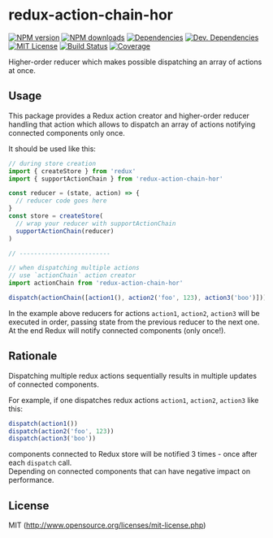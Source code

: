 # redux-action-chain-hor

[![NPM version][npm-version-image]][npm-url] [![NPM downloads][npm-downloads-image]][npm-url] [![Dependencies][deps-image]][deps-url] [![Dev. Dependencies][dev-deps-image]][dev-deps-url] [![MIT License][license-image]][license-url] [![Build Status][travis-image]][travis-url] [![Coverage][codecov-image]][codecov-url]

Higher-order reducer which makes possible dispatching an array of actions at once.

## Usage

This package provides a Redux action creator and higher-order reducer handling that action which allows to dispatch an array of actions notifying connected components only once.

It should be used like this:

```javascript
// during store creation
import { createStore } from 'redux'
import { supportActionChain } from 'redux-action-chain-hor'

const reducer = (state, action) => {
  // reducer code goes here
}
const store = createStore(
  // wrap your reducer with supportActionChain
  supportActionChain(reducer)
)

// -------------------------

// when dispatching multiple actions
// use `actionChain` action creator
import actionChain from 'redux-action-chain-hor'

dispatch(actionChain([action1(), action2('foo', 123), action3('boo')]))
```

In the example above reducers for actions `action1`, `action2`, `action3` will be executed in order, passing state from the previous reducer to the next one. At the end Redux will notify connected components (only once!).

## Rationale

Dispatching multiple redux actions sequentially results in multiple updates of connected components.

For example, if one dispatches redux actions `action1`, `action2`, `action3` like this:

```javascript
dispatch(action1())
dispatch(action2('foo', 123))
dispatch(action3('boo'))
```

components connected to Redux store will be notified 3 times - once after each `dispatch` call.  
Depending on connected components that can have negative impact on performance.


## License

MIT (http://www.opensource.org/licenses/mit-license.php)

[deps-image]: https://img.shields.io/david/bhovhannes/redux-action-chain-hor.svg
[deps-url]: https://david-dm.org/bhovhannes/redux-action-chain-hor
[dev-deps-image]: https://img.shields.io/david/dev/bhovhannes/redux-action-chain-hor.svg
[dev-deps-url]: https://david-dm.org/bhovhannes/redux-action-chain-hor#info=devDependencies
[license-image]: http://img.shields.io/badge/license-MIT-blue.svg?style=flat
[license-url]: LICENSE
[npm-url]: https://www.npmjs.org/package/redux-action-chain-hor
[npm-version-image]: https://img.shields.io/npm/v/redux-action-chain-hor.svg?style=flat
[npm-downloads-image]: https://img.shields.io/npm/dm/redux-action-chain-hor.svg?style=flat
[travis-url]: https://travis-ci.com/bhovhannes/redux-action-chain-hor
[travis-image]: https://img.shields.io/travis/bhovhannes/redux-action-chain-hor.svg?style=flat
[codecov-url]: https://codecov.io/gh/bhovhannes/redux-action-chain-hor
[codecov-image]: https://img.shields.io/codecov/c/github/bhovhannes/redux-action-chain-hor.svg
